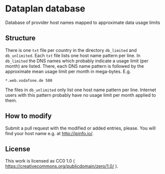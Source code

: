 # Dataplan database

Database of provider host names mapped to approximate data usage limits

## Structure

There is one `txt` file per country in the directory `db_limited` and `db_unlimited`. Each `txt` file lists one host name pattern per line. In `db_limited` the DNS names which probably indicate a usage limit (per month) are listed. There, each DNS name pattern is followed by the approximate mean usage limit per month in mega-bytes. E.g.

    *.web.vodafone.de 500
	
The files in `db_unlimited` only list one host name pattern per line. Internet users with this pattern probably have no usage limit per month applied to them.

## How to modify

Submit a pull request with the modified or added entries, please. You will find your host name e.g. at http://ipinfo.io/.

## License

This work is licensed as CC0 1.0 ( https://creativecommons.org/publicdomain/zero/1.0/ ).

